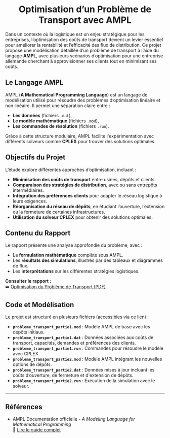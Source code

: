 <div align="center">
  <h1>Optimisation d’un Problème de Transport avec AMPL</h1>
</div>

Dans un contexte où la logistique est un enjeu stratégique pour les entreprises, l’optimisation des coûts de transport devient un levier essentiel pour améliorer la rentabilité et l’efficacité des flux de distribution. Ce projet propose une modélisation détaillée d’un problème de transport à l’aide du langage **AMPL**, avec plusieurs scénarios d’optimisation pour une entreprise allemande cherchant à approvisionner ses clients tout en minimisant ses coûts.

## Le Langage AMPL  
AMPL (**A Mathematical Programming Language**) est un langage de modélisation utilisé pour résoudre des problèmes d’optimisation linéaire et non linéaire. Il permet une séparation claire entre :
- **Les données** (fichiers `.dat`),
- **Le modèle mathématique** (fichiers `.mod`),
- **Les commandes de résolution** (fichiers `.run`).  

Grâce à cette structure modulaire, AMPL facilite l'expérimentation avec différents solveurs comme **CPLEX** pour trouver des solutions optimales.

## Objectifs du Projet  
L’étude explore différentes approches d’optimisation, incluant :
- **Minimisation des coûts de transport** entre usines, dépôts et clients.
- **Comparaison des stratégies de distribution**, avec ou sans entrepôts intermédiaires.
- **Intégration des préférences clients** pour adapter le réseau logistique à leurs exigences.
- **Réorganisation du réseau de dépôts**, en étudiant l’ouverture, l’extension ou la fermeture de certaines infrastructures.
- **Utilisation du solveur CPLEX** pour obtenir des solutions optimales.

## Contenu du Rapport  
Le rapport présente une analyse approfondie du problème, avec :
- La **formulation mathématique** complète sous AMPL.
- Les **résultats des simulations**, illustrés par des tableaux et diagrammes de flux.
- Les **interprétations** sur les différentes stratégies logistiques.

**Consulter le rapport :**  
➡️ [Optimisation du Problème de Transport (PDF)](./Optimisation_Probleme_Transport.pdf)

## Code et Modélisation  
Le projet est structuré en plusieurs fichiers (accessibles via [ce lien](src/)) :
- **`probleme_transport_partie1.mod`** : Modèle AMPL de base avec les dépôts initiaux.
- **`probleme_transport_partie1.dat`** : Données associées aux coûts de transport, capacités, demandes et préférences des clients. 
- **`probleme_transport_partie1.run`** : Commandes pour résoudre le modèle avec CPLEX. 
- **`probleme_transport_partie2.mod`** : Modèle AMPL intégrant les nouvelles options de dépôts. 
- **`probleme_transport_partie2.dat`** : Données mises à jour incluant les coûts d’ouverture, de fermeture et d'extension de dépôts.
- **`probleme_transport_partie2.run`** : Exécution de la simulation avec le solveur. 

---

## Références  
- AMPL Documentation officielle - *A Modeling Language for Mathematical Programming*  
  📖 [Lire le guide complet](https://ampl.com/wp-content/uploads/BOOK.pdf)
